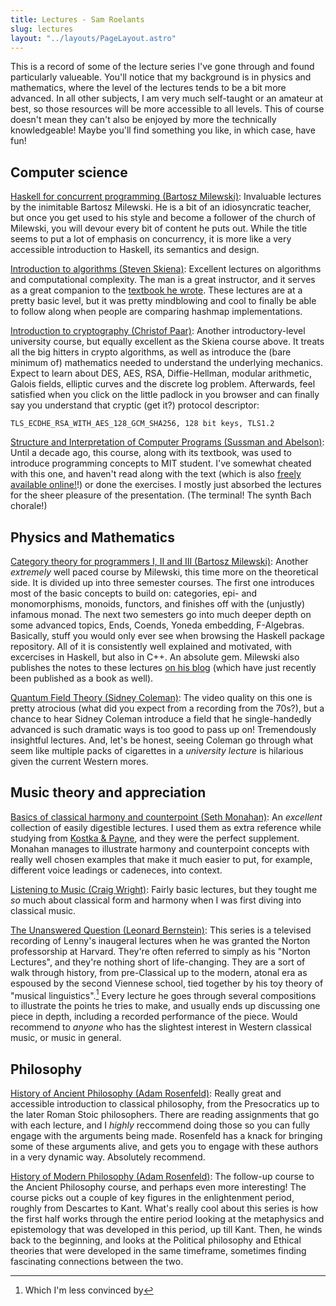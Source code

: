 ```yaml
---
title: Lectures - Sam Roelants
slug: lectures
layout: "../layouts/PageLayout.astro"
---
```

This is a record of some of the lecture series I've gone through and found
particularly valueable. You'll notice that my background is in physics and
mathematics, where the level of the lectures tends to be a bit more advanced.
In all other subjects, I am very much self-taught or an amateur at best, so
those resources will be more accessible to all levels. This of course doesn't 
mean they can't also be enjoyed by more the technically knowledgeable! 
Maybe you'll find something you like, in which case, have fun!

## Computer science
[Haskell for concurrent programming (Bartosz Milewski)](https://youtu.be/N6sOMGYsvFA): Invaluable
lectures by the inimitable Bartosz Milewski. He is a bit of an idiosyncratic
teacher, but once you get used to his style and become a follower of the church
of Milewski, you will devour every bit of content he puts out. While the
title seems to put a lot of emphasis on concurrency, it is more like a very
accessible introduction to Haskell, its semantics and design.

[Introduction to algorithms (Steven Skiena)](https://www.youtube.com/playlist?list=PL6jzv-WeF3aFOUhz5YmRHp_AhNZblosLp): Excellent
lectures on algorithms and computational complexity. The man is a great
instructor, and it serves as a great companion to the [textbook he wrote](https://www.amazon.com/Algorithm-Design-Manual-Steven-Skiena/dp/1849967202).
These lectures are at a pretty basic level, but it was pretty mindblowing and
cool to finally be able to follow along when people are comparing hashmap 
implementations.

[Introduction to cryptography (Christof Paar)](https://www.youtube.com/channel/UC1usFRN4LCMcfIV7UjHNuQg/videos):
Another introductory-level university course, but equally excellent as the
Skiena course above. It treats all the big hitters in crypto algorithms, as well
as introduce the (bare minimum of) mathematics needed to understand the 
underlying mechanics. Expect to learn about DES, AES, RSA, Diffie-Hellman,
modular arithmetic, Galois fields, elliptic curves and the discrete log problem.
Afterwards, feel satisfied when you click on the little padlock in you
browser and can finally say you understand that cryptic (get it?) protocol 
descriptor: 

```
TLS_ECDHE_RSA_WITH_AES_128_GCM_SHA256, 128 bit keys, TLS1.2
```

[Structure and Interpretation of Computer Programs (Sussman and Abelson)](https://www.youtube.com/playlist?list=PLE18841CABEA24090): Until a decade ago, this course, along with its 
textbook, was used to introduce programming concepts to MIT student. I've 
somewhat cheated with this one, and haven't read along with the text (which is
also [freely available online!](https://web.mit.edu/alexmv/6.037/sicp.pdf)!) or
done the exercises. I mostly just absorbed the lectures for the sheer pleasure
of the presentation. (The terminal! The synth Bach chorale!)

## Physics and Mathematics
[Category theory for programmers I, II and III (Bartosz Milewski)](https://www.youtube.com/playlist?list=PLbgaMIhjbmEnaH_LTkxLI7FMa2HsnawM_):
Another _extremely_ well paced course by Milewski, this time more on the 
theoretical side. It is divided up into three semester courses. The first one
introduces most of the basic concepts to build on: categories, epi- and 
monomorphisms, monoids, functors, and finishes off with the (unjustly) infamous
monad. The next two semesters go into much deeper depth on some advanced topics,
Ends, Coends, Yoneda embedding, F-Algebras. Basically, stuff you would only 
ever see when browsing the Haskell package repository. All of it is consistently
well explained and motivated, with excercises in Haskell, but also in C++. An
absolute gem. Milewski also publishes the notes to these lectures 
[on his blog](https://bartoszmilewski.com/2014/10/28/category-theory-for-programmers-the-preface/)
(which have just recently been published as a book as well).

[Quantum Field Theory (Sidney Coleman)](https://www.youtube.com/playlist?list=PLhsb6tmzSpiwrZuDMyweABm7FShZu3YUv):
The video quality on this one is pretty atrocious (what did you expect from a
recording from the 70s?), but a chance to hear Sidney Coleman introduce a field
that he single-handedly advanced is such dramatic ways is too good to pass up 
on! Tremendously insightful lectures. And, let's be honest, seeing Coleman go
through what seem like multiple packs of cigarettes in a _university lecture_ is
hilarious given the current Western mores.

## Music theory and appreciation
[Basics of classical harmony and counterpoint (Seth Monahan)](https://www.youtube.com/playlist?list=UU6X9nEsddMpYNyxr3ZckjLg): An _excellent_ collection of easily digestible lectures. I used them
as extra reference while studying from [Kostka & Payne](https://www.amazon.com/Tonal-Harmony-Stefan-Kostka/dp/125944709X), and they were the perfect supplement. Monahan manages to illustrate 
harmony and counterpoint concepts with really well chosen examples that make it
much easier to put, for example, different voice leadings or cadeneces, into
context.

[Listening to Music (Craig Wright)](https://www.youtube.com/playlist?list=PLh9mgdi4rNezhx8YiGIV8I22ICSuzslja):
Fairly basic lectures, but they tought me _so_ much about classical form and
harmony when I was first diving into classical music. 

[The Unanswered Question (Leonard Bernstein)](https://www.youtube.com/playlist?list=PLFjonLo8gYHIXC35K4Ujrbu6XHchNDCv9): This series is a televised recording of Lenny's inaugeral lectures when 
he was granted the Norton professorship at Harvard. They're often referred to 
simply as his "Norton Lectures", and they're nothing short of life-changing. 
They are a sort of walk through history, from pre-Classical up to the modern,
atonal era as espoused by the second Viennese school, tied together by his toy 
theory of "musical linguistics".[^1]
Every lecture he goes through several compositions to illustrate the points he
tries to make, and usually ends up discussing one piece in depth, including a 
recorded performance of the piece. Would recommend to _anyone_ who has the 
slightest interest in Western classical music, or music in general.

## Philosophy
[History of Ancient Philosophy (Adam Rosenfeld)](https://www.youtube.com/playlist?list=PLSvsx8116eZjRuC0qaZ5UEhybCsYpA-1j): Really great and accessible introduction to classical philosophy,
from the Presocratics up to the later Roman Stoic philosophers. There are
reading assignments that go with each lecture, and I _highly_ reccommend doing 
those so you can fully engage with the arguments being made. Rosenfeld has a 
knack for bringing some of these arguments alive, and gets you
to engage with these authors in a very dynamic way. Absolutely recommend.

[History of Modern Philosophy (Adam Rosenfeld)](https://www.youtube.com/playlist?list=PLSvsx8116eZh0pddUx2fGGXceexj0VHjb): The follow-up course to the Ancient Philosophy course, and perhaps
even more interesting! The course picks out a couple of key figures in the 
enlightenment period, roughly from Descartes to Kant. What's really cool about
this series is how the first half works through the entire period looking at the
metaphysics and epistemology that was developed in this period, up till Kant.
Then, he winds back to the beginning, and looks at the Political philosophy and
Ethical theories that were developed in the same timeframe, sometimes finding
fascinating connections between the two.

[^1]: Which I'm less convinced by
